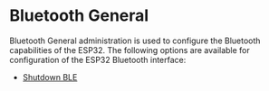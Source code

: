 # Bluetooth General
Bluetooth General administration is used to configure the Bluetooth capabilities of the ESP32. The following options are available for configuration of the ESP32 Bluetooth interface:

- [Shutdown BLE](shutdown-ble)